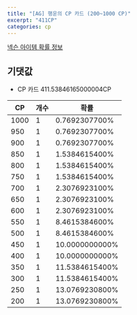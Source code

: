 ```yaml
---
title: "[AG] 행운의 CP 카드 (200~1000 CP)"
excerpt: "411CP"
categories: cp
---
```

[넥슨 아이템 확률 정보](http://iteminfo.nexon.com/probability/fo4?sn=4019)

## 기댓값
  - CP 카드 411.53846165000004CP

|CP|개수|확률|
|---|---|---|
|1000|1|0.7692307700%|
|950|1|0.7692307700%|
|900|1|0.7692307700%|
|850|1|1.5384615400%|
|800|1|1.5384615400%|
|750|1|1.5384615400%|
|700|1|2.3076923100%|
|650|1|2.3076923100%|
|600|1|2.3076923100%|
|550|1|8.4615384600%|
|500|1|8.4615384600%|
|450|1|10.0000000000%|
|400|1|10.0000000000%|
|350|1|11.5384615400%|
|300|1|11.5384615400%|
|250|1|13.0769230800%|
|200|1|13.0769230800%|
